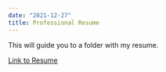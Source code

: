 ```yaml
---
date: "2021-12-27"
title: Professional Resume
---
```



This will guide you to a folder with my resume.

[Link to Resume](https://www.dropbox.com/sh/4kamo9sccp8tkrz/AAAr5P5t2WsiauhdL9Rsr9E8a?dl=0)

